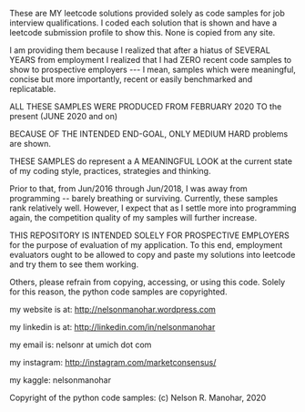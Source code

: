 These are MY leetcode solutions provided solely as 
code samples for job interview qualifications. I
coded each solution that is shown and have a leetcode
submission profile to show this. None is copied from 
any site.

I am providing them because I realized that after a 
hiatus of SEVERAL YEARS from employment I realized that
I had ZERO recent code samples to show to prospective 
employers --- I mean, samples which were meaningful, 
concise but more importantly, recent or easily 
benchmarked and replicatable.

ALL THESE SAMPLES WERE PRODUCED 
    FROM FEBRUARY 2020
    TO the present (JUNE 2020 and on)

BECAUSE OF THE INTENDED END-GOAL, ONLY 
    MEDIUM
    HARD
    problems are shown.

THESE SAMPLES do represent a A MEANINGFUL LOOK at 
the current state of my coding style, practices, 
strategies and thinking.

Prior to that, from Jun/2016 through Jun/2018, I was 
away from programming -- barely breathing or surviving. 
Currently, these samples rank relatively well. However, 
I expect that as I settle more into programming again,
the competition quality of my samples will further 
increase.

THIS REPOSITORY IS INTENDED SOLELY FOR PROSPECTIVE 
EMPLOYERS for the purpose of evaluation of my application. 
To this end, employment evaluators ought to be allowed
to copy and paste my solutions into leetcode and try 
them to see them working.

Others, please refrain from copying, accessing, or 
using this code. Solely for this reason, the python 
code samples are copyrighted.

my website is at:
http://nelsonmanohar.wordpress.com

my linkedin is at:
http://linkedin.com/in/nelsonmanohar

my email is:
nelsonr at umich dot com

my instagram:
http://instagram.com/marketconsensus/

my kaggle:
nelsonmanohar

Copyright of the python code samples:
  (c) Nelson R. Manohar, 2020

